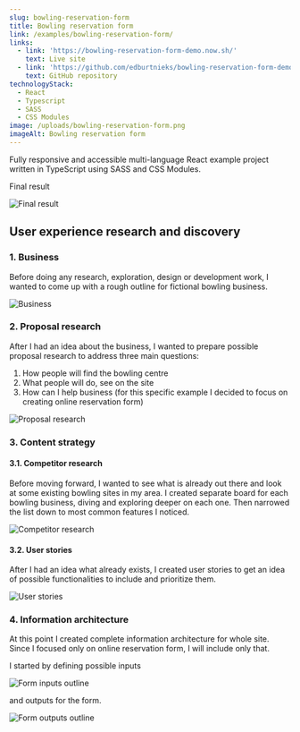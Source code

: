```yaml
---
slug: bowling-reservation-form
title: Bowling reservation form
link: /examples/bowling-reservation-form/
links:
  - link: 'https://bowling-reservation-form-demo.now.sh/'
    text: Live site
  - link: 'https://github.com/edburtnieks/bowling-reservation-form-demo'
    text: GitHub repository
technologyStack:
  - React
  - Typescript
  - SASS
  - CSS Modules
image: /uploads/bowling-reservation-form.png
imageAlt: Bowling reservation form
---
```

Fully responsive and accessible multi-language React example project written in TypeScript using SASS and CSS Modules.

Final result

![Final result](/uploads/bowling-reservation-form.png)

## User experience research and discovery

<div>

<div>

### 1. Business

Before doing any research, exploration, design or development work, I wanted to come up with a rough outline for fictional bowling business.

</div>

<div class="themeable">

![Business](/uploads/bowling-reservation-form-business.png)

</div>

</div>

<div>

<div>

### 2. Proposal research

After I had an idea about the business, I wanted to prepare possible proposal research to address three main questions:

1. How people will find the bowling centre
2. What people will do, see on the site
3. How can I help business (for this specific example I decided to focus on creating online reservation form)

</div>

<div class="themeable">

![Proposal research](/uploads/bowling-reservation-form-proposal-research.png)

</div>

</div>

### 3. Content strategy

<div>

<div>

#### 3.1. Competitor research

Before moving forward, I wanted to see what is already out there and look at some existing bowling sites in my area. I created separate board for each bowling business, diving and exploring deeper on each one. Then narrowed the list down to most common features I noticed.

</div>

<div class="themeable">

![Competitor research](/uploads/bowling-reservation-form-competitor-research.png)

</div>

</div>

<div>

<div>

#### 3.2. User stories

After I had an idea what already exists, I created user stories to get an idea of possible functionalities to include and prioritize them.

</div>

<div class="themeable">

![User stories](/uploads/bowling-reservation-form-user-stories.png)

</div>

</div>

<div>

<div>

### 4. Information architecture

At this point I created complete information architecture for whole site. Since I focused only on online reservation form, I will include only that.

</div>

<div>

I started by defining possible inputs

<div class="themeable">

![Form inputs outline](/uploads/bowling-reservation-form-reservation-form-inputs.png)

</div>

and outputs for the form.

<div class="themeable">

![Form outputs outline](/uploads/bowling-reservation-form-reservation-form-outputs.png)

</div>

</div>

</div>
